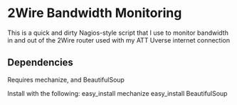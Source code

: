 2Wire Bandwidth Monitoring
==========================

This is a quick and dirty Nagios-style script that I use to monitor bandwidth in and out of the 2Wire router used with my ATT Uverse internet connection

Dependencies
------------

Requires mechanize, and BeautifulSoup

Install with the following:
  easy_install mechanize
  easy_install BeautifulSoup
  